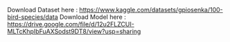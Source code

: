 Download Dataset here : https://www.kaggle.com/datasets/gpiosenka/100-bird-species/data 
Download Model here : https://drive.google.com/file/d/12u2FLZCUI-MLTcKhpIbFuAXSodst9DT8/view?usp=sharing

